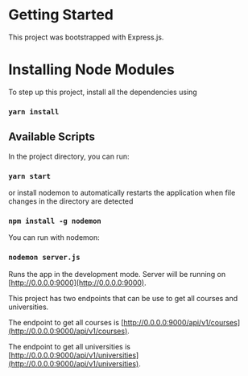 # Getting Started

This project was bootstrapped with Express.js.

# Installing Node Modules

To step up this project, install all the dependencies using

### `yarn install`

## Available Scripts

In the project directory, you can run:

### `yarn start`

or install nodemon to automatically restarts the application 
when file changes in the directory are detected

### `npm install -g nodemon`

You can run with nodemon:

### `nodemon server.js`

Runs the app in the development mode.
Server will be running on [http://0.0.0.0:9000](http://0.0.0.0:9000).

This project has two endpoints that can be use to get all courses and universities.

The endpoint to get all courses is [http://0.0.0.0:9000/api/v1/courses](http://0.0.0.0:9000/api/v1/courses).

The endpoint to get all universities is [http://0.0.0.0:9000/api/v1/universities](http://0.0.0.0:9000/api/v1/universities).